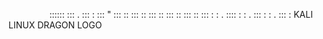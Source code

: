 <!DOCTYPE html>
<html lang="en">
<head>
<meta charset="UTF-8">
<title>Hollywood Binary + ASCII Auto Scroll</title>
<style>
:root{
  --bg:#050606;
  --panel:#071012;
  --green:#00bfff;         /* blue binary */
  --muted:#7db9ff;
}

body{
  background:var(--bg);
  display:flex;
  justify-content:center;
  align-items:center;
  height:100vh;
  color:var(--muted);
  font-family:monospace;
}

.container{
  width:400px;
  background:var(--panel);
  border-radius:8px;
  padding:10px;
  box-shadow:0 0 20px rgba(0,191,255,0.2);
}

.binary-box{
  width:100%;
  height:140px;
  background:rgba(0,0,0,0.3);
  border-radius:8px;
  padding:12px;
  overflow:hidden;
  border:1px solid rgba(0,191,255,0.3);
  box-shadow:inset 0 0 20px rgba(0,191,255,0.2);
  display:flex;
}

.column{
  display:flex;
  flex-direction:column;
  font-size:14px;
  color:var(--green);
  white-space:nowrap;
  margin-right:5px;
  animation:fall 3s linear infinite;
}

.column .lead{
  display:block;
  color:#aee4ff;
  text-shadow:0 0 10px rgba(0,191,255,0.8);
}

@keyframes fall{
  0%{transform:translateY(-100%);}
  100%{transform:translateY(100%);}
}

.ascii-box{
  width:100%;
  height:140px; /* unchanged size */
  overflow:hidden; /* hide scrollbars */
  position:relative;
  background:transparent;
  margin-top:10px;
}

.ascii-content{
  position:absolute;
  top:100%;
  width:100%;
  white-space:pre;
  animation:scrollUp 15s linear infinite;
}

@keyframes scrollUp{
  0%{top:100%;}
  100%{top:-100%;}
}

/* scrollbar hide */
.ascii-box::-webkit-scrollbar{display:none;}
.ascii-box{-ms-overflow-style:none;scrollbar-width:none;}
</style>
</head>
<body>
<div class="container">

  <!-- Binary Box -->
  <div class="binary-box" id="binaryBox"></div>

  <!-- ASCII Box -->
  <div class="ascii-box">
    <div class="ascii-content">
⠀⠀⠀⠀⠀⠀  ::::::
    :::   .   ::: 
           :    :::
            "     :::
             ::      :::
           ::         :::
         ::         :::
       ::         :::
    ::         :::
  :   :  .    ::::
:   :      .   :::
:  :         .  :::
: 
KALI LINUX DRAGON LOGO
    </div>
  </div>

</div>

<script>
const binaryBox = document.getElementById('binaryBox');
const columns = 40; // number of binary columns
const rows = 20;    // digits per column

for(let i=0;i<columns;i++){
  const col=document.createElement('div');
  col.className='column';
  const lead=document.createElement('span');
  lead.className='lead';
  lead.textContent=Math.round(Math.random());
  col.appendChild(lead);
  for(let j=0;j<rows;j++){
    const bit=document.createElement('span');
    bit.textContent=Math.round(Math.random());
    col.appendChild(bit);
  }
  binaryBox.appendChild(col);
}
</script>
</body>
</html>
